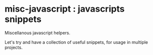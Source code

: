 # misc-javascript : javascripts snippets
Miscellanous javascript helpers.

Let's try and have a collection of useful snippets, for usage in multiple projects.